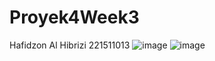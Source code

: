 # Proyek4Week3
Hafidzon Al Hibrizi 221511013
![image](https://github.com/haalzi/Proyek4Week3/assets/117968719/ce089d69-ab43-4b50-af90-836a22ebfaf0)
![image](https://github.com/haalzi/Proyek4Week3/assets/117968719/f95eaad0-f94d-4ab7-b60e-dff0b5323ed8)
